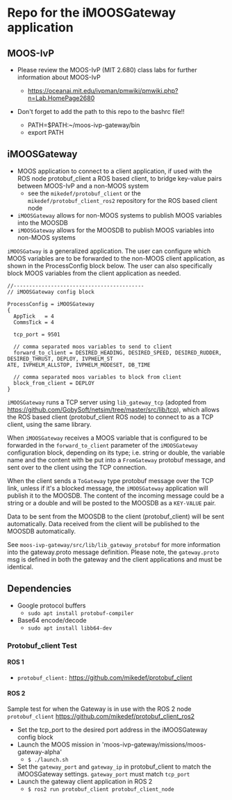 # Repo for the iMOOSGateway application

## MOOS-IvP
* Please review the MOOS-IvP (MIT 2.680) class labs for further information about MOOS-IvP
  * https://oceanai.mit.edu/ivpman/pmwiki/pmwiki.php?n=Lab.HomePage2680

* Don't forget to add the path to this repo to the bashrc file!!
  * PATH=$PATH:~/moos-ivp-gateway/bin
  * export PATH

## iMOOSGateway

* MOOS application to connect to a client application, if used with the ROS node protobuf_client a ROS based client, to bridge key-value pairs between MOOS-IvP and a non-MOOS system
  * see the `mikedef/protobuf_client` or the `mikedef/protobuf_client_ros2` repository for the ROS based client node
* `iMOOSGateway` allows for non-MOOS systems to publish MOOS variables into the MOOSDB
* `iMOOSGateway` allows for the MOOSDB to publish MOOS variables into non-MOOS systems

`iMOOSGatway` is a generalized application. The user can configure which MOOS variables are to be forwarded to the non-MOOS client application, as shown in the ProcessConfig block below. The user can also specifically block MOOS variables from the client application as needed.

```
//------------------------------------------                                                            
// iMOOSGateway config block                                                                            
                                                                                                        
ProcessConfig = iMOOSGateway                                                                            
{                                                                                                       
  AppTick   = 4                                                                                         
  CommsTick = 4                                                                                         
                                                                                                        
  tcp_port = 9501                                                                                       
                                                                                                        
  // comma separated moos variables to send to client                                                   
  forward_to_client = DESIRED_HEADING, DESIRED_SPEED, DESIRED_RUDDER, DESIRED_THRUST, DEPLOY, IVPHELM_ST
ATE, IVPHELM_ALLSTOP, IVPHELM_MODESET, DB_TIME                                                         
                                                                                                        
  // comma separated moos variables to block from client                                                
  block_from_client = DEPLOY                                                                            
}  
```

`iMOOSGateway` runs a TCP server using `lib_gateway_tcp` (adopted from https://github.com/GobySoft/netsim/tree/master/src/lib/tcp), which allows the ROS based client (protobuf_client ROS node) to connect to as a TCP client, using the same library.

When `iMOOSGateway` receives a MOOS variable that is configured to be forwarded in the `forward_to_client` parameter of the `iMOOSGateway` configuration block, depending on its type; i.e. string or double, the variable name and the content with be put into a `FromGateway` protobuf message, and sent over to the client using the TCP connection. 

When the client sends a `ToGateway` type protobuf message over the TCP link, unless if it's a blocked message, the `iMOOSGateway` application will publish it to the MOOSDB. The content of the incoming message could be a string or a double and will be posted to the MOOSDB as a `KEY-VALUE` pair.

Data to be sent from the MOOSDB to the client (protobuf_client) will be sent automatically. Data received from the client will be published to the MOOSDB automatically. 

See `moos-ivp-gateway/src/lib/lib_gateway_protobuf` for more information into the gateway.proto message definition. Please note, the `gateway.proto` msg is defined in both the gateway and the client applications and must be identical. 

## Dependencies                                                                                         
* Google protocol buffers                                                                               
  * `sudo apt install protobuf-compiler`                                                                
* Base64 encode/decode                                                                                  
  * `sudo apt install libb64-dev` 

### Protobuf_client Test
#### ROS 1
* `protobuf_client:` https://github.com/mikedef/protobuf_client

#### ROS 2
Sample test for when the Gateway is in use with the ROS 2 node `protobuf_client` https://github.com/mikedef/protobuf_client_ros2

* Set the tcp_port to the desired port address in the iMOOSGateway config block
* Launch the MOOS mission in 'moos-ivp-gateway/missions/moos-gateway-alpha'
  * `$ ./launch.sh`
* Set the `gateway_port` and `gateway_ip` in protobuf_client to match the iMOOSGateway settings. `gateway_port` must match `tcp_port`
* Launch the gateway client application in ROS 2
  * `$ ros2 run protobuf_client protobuf_client_node`
